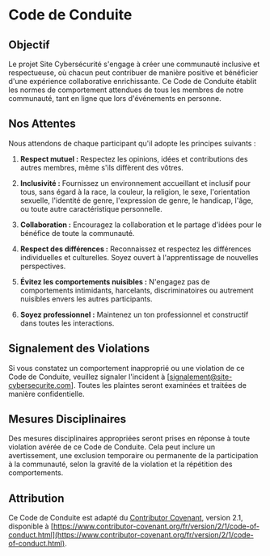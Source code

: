 # Code de Conduite

## Objectif

Le projet Site Cybersécurité s'engage à créer une communauté inclusive et respectueuse, où chacun peut contribuer de manière positive et bénéficier d'une expérience collaborative enrichissante. Ce Code de Conduite établit les normes de comportement attendues de tous les membres de notre communauté, tant en ligne que lors d'événements en personne.

## Nos Attentes

Nous attendons de chaque participant qu'il adopte les principes suivants :

1. **Respect mutuel :** Respectez les opinions, idées et contributions des autres membres, même s'ils diffèrent des vôtres.

2. **Inclusivité :** Fournissez un environnement accueillant et inclusif pour tous, sans égard à la race, la couleur, la religion, le sexe, l'orientation sexuelle, l'identité de genre, l'expression de genre, le handicap, l'âge, ou toute autre caractéristique personnelle.

3. **Collaboration :** Encouragez la collaboration et le partage d'idées pour le bénéfice de toute la communauté.

4. **Respect des différences :** Reconnaissez et respectez les différences individuelles et culturelles. Soyez ouvert à l'apprentissage de nouvelles perspectives.

5. **Évitez les comportements nuisibles :** N'engagez pas de comportements intimidants, harcelants, discriminatoires ou autrement nuisibles envers les autres participants.

6. **Soyez professionnel :** Maintenez un ton professionnel et constructif dans toutes les interactions.

## Signalement des Violations

Si vous constatez un comportement inapproprié ou une violation de ce Code de Conduite, veuillez signaler l'incident à [signalement@site-cybersecurite.com]. Toutes les plaintes seront examinées et traitées de manière confidentielle.

## Mesures Disciplinaires

Des mesures disciplinaires appropriées seront prises en réponse à toute violation avérée de ce Code de Conduite. Cela peut inclure un avertissement, une exclusion temporaire ou permanente de la participation à la communauté, selon la gravité de la violation et la répétition des comportements.

## Attribution

Ce Code de Conduite est adapté du [Contributor Covenant](https://www.contributor-covenant.org), version 2.1, disponible à [https://www.contributor-covenant.org/fr/version/2/1/code-of-conduct.html](https://www.contributor-covenant.org/fr/version/2/1/code-of-conduct.html).